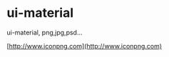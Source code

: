ui-material
===========

ui-material, png,jpg,psd...

[http://www.iconpng.com](http://www.iconpng.com)<br/>